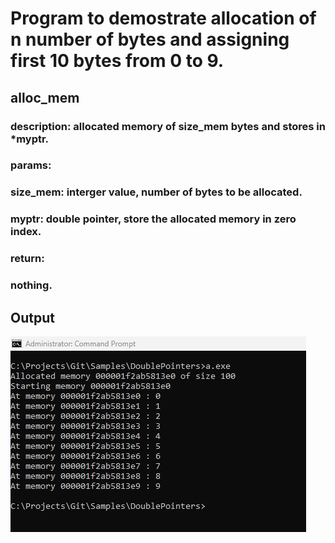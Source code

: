 # Program to demostrate allocation of n number of bytes and assigning first 10 bytes from 0 to 9.

## alloc_mem
### description: allocated memory of size_mem bytes and stores in *myptr.
### params:
###       size_mem: interger value, number of bytes to be allocated.
###       myptr: double pointer, store the allocated memory in zero index.
### return:
###       nothing.

            
## Output

![Output](output.jpg)
